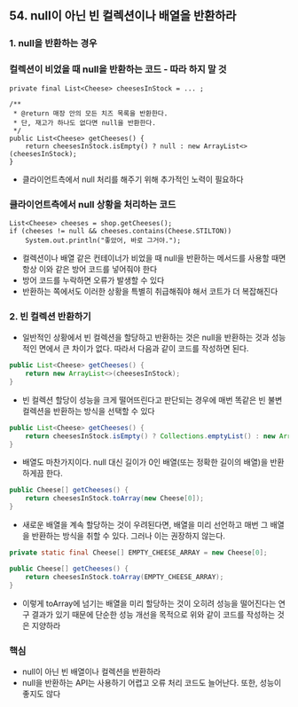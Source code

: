 ## 54. null이 아닌 빈 컬렉션이나 배열을 반환하라



### 1. null을 반환하는 경우

### 컬렉션이 비었을 때 null을 반환하는 코드 - 따라 하지 말 것

```
private final List<Cheese> cheesesInStock = ... ;

/**
 * @return 매장 안의 모든 치즈 목록을 반환한다.
 * 단, 재고가 하나도 없다면 null을 반환한다.
 */
public List<Cheese> getCheeses() {
    return cheesesInStock.isEmpty() ? null : new ArrayList<>(cheesesInStock); 
}
```

- 클라이언트측에서 null 처리를 해주기 위해 추가적인 노력이 필요하다

 

### 클라이언트측에서 null 상황을 처리하는 코드

```
List<Cheese> cheeses = shop.getCheeses();
if (cheeses != null && cheeses.contains(Cheese.STILTON))
    System.out.println("좋았어, 바로 그거야.");
```

- 컬렉션이나 배열 같은 컨테이너가 비었을 때 null을 반환하는 메서드를 사용할 때면 항상 이와 같은 방어 코드를 넣어줘야 한다
- 방어 코드를 누락하면 오류가 발생할 수 있다
- 반환하는 쪽에서도 이러한 상황을 특별히 취급해줘야 해서 코트가 더 복잡해진다

 

### 2. 빈 컬렉션 반환하기

- 일반적인 상황에서 빈 컬렉션을 할당하고 반환하는 것은 null을 반환하는 것과 성능적인 면에서 큰 차이가 없다. 따라서 다음과 같이 코드를 작성하면 된다.

```java
public List<Cheese> getCheeses() {
    return new ArrayList<>(cheesesInStock);
}
```

 

- 빈 컬렉션 할당이 성능을 크게 떨어뜨린다고 판단되는 경우에 매번 똑같은 빈 불변컬렉션을 반환하는 방식을 선택할 수 있다

```java
public List<Cheese> getCheeses() {
    return cheesesInStock.isEmpty() ? Collections.emptyList() : new ArrayList<>(cheesesInStock);
}
```

 

- 배열도 마찬가지이다. null 대신 길이가 0인 배열(또는 정확한 길이의 배열)을 반환하게끔 한다.

```java
public Cheese[] getCheeses() {
    return cheesesInStock.toArray(new Cheese[0]);
}
```

 

- 새로운 배열을 계속 할당하는 것이 우려된다면, 배열을 미리 선언하고 매번 그 배열을 반환하는 방식을 취할 수 있다. 그러나 이는 권장하지 않는다.

```java
private static final Cheese[] EMPTY_CHEESE_ARRAY = new Cheese[0];

public Cheese[] getCheeses() {
    return cheesesInStock.toArray(EMPTY_CHEESE_ARRAY);
}
```

- 이렇게 toArray에 넘기는 배열을 미리 할당하는 것이 오히려 성능을 떨어진다는 연구 결과가 있기 때문에 단순한 성능 개선을 목적으로 위와 같이 코드를 작성하는 것은 지양하라



### 핵심

- null이 아닌 빈 배열이나 컬렉션을 반환하라
- null을 반환하는 API는 사용하기 어렵고 오류 처리 코드도 늘어난다. 또한, 성능이 좋지도 않다

 